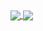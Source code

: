 <a href="https://github.com/anuraghazra/github-readme-stats">
  <img align="center" src="https://github-readme-stats.vercel.app/api?username=nathansearles&count_private=true&show_icons=true&include_all_commits=true&hide_border=true&hide_title=true" />
</a>
<a href="https://github.com/anuraghazra/github-readme-stats">
  <img align="center" src="https://github-readme-stats.vercel.app/api/top-langs/?username=nathansearles&langs_count=3&hide_title=true&hide_border=true" />
</a>
